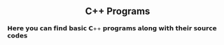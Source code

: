 <html>
  <h2 align="center"> C++ Programs </h2>
  <p>𝗛𝗲𝗿𝗲 𝘆𝗼𝘂 𝗰𝗮𝗻 𝗳𝗶𝗻𝗱 𝗯𝗮𝘀𝗶𝗰 𝗖++ 𝗽𝗿𝗼𝗴𝗿𝗮𝗺𝘀 𝗮𝗹𝗼𝗻𝗴 𝘄𝗶𝘁𝗵 𝘁𝗵𝗲𝗶𝗿 𝘀𝗼𝘂𝗿𝗰𝗲 𝗰𝗼𝗱𝗲𝘀</p>
 </html>
